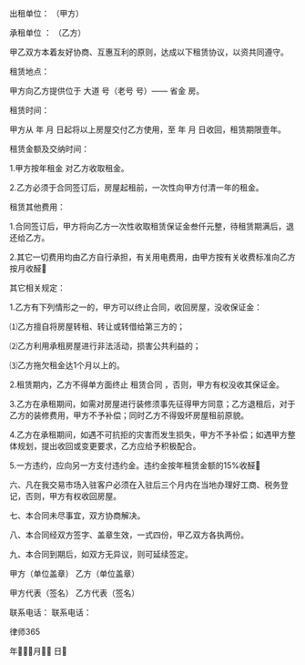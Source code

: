 
 


出租单位：                                （甲方） 

承租单位 ：                              （乙方） 

甲乙双方本着友好协商、互惠互利的原则，达成以下租赁协议，以资共同遵守。 

租赁地点： 

甲方向乙方提供位于    大道   号（老号   号）——   省金   房。 

租赁时间： 

甲方从  年 月 日起将以上房屋交付乙方使用，至  年 月 日收回，租赁期限壹年。 

租赁金额及交纳时间： 

1.甲方按年租金         对乙方收取租金。 

2.乙方必须于合同签订后，房屋起租前，一次性向甲方付清一年的租金。 

租赁其他费用： 

1.合同签订后，甲方将向乙方一次性收取租赁保证金叁仟元整，待租赁期满后，退还给乙方。 

2.其它一切费用均由乙方自行承担，有关用电费用，由甲方按有关收费标准向乙方按月收醛 

其它相关规定： 

1.乙方有下列情形之一的，甲方可以终止合同，收回房屋，没收保证金： 

⑴乙方擅自将房屋转租、转让或转借给第三方的； 

⑵乙方利用承租房屋进行非法活动，损害公共利益的； 

⑶乙方拖欠租金达1个月以上的。 

2.租赁期内，乙方不得单方面终止
租赁合同
，否则，甲方有权没收其保证金。 

3.乙方在承租期间，如需对房屋进行装修须事先征得甲方同意；乙方退租后，对于乙方的装修费用，甲方不予补偿；同时乙方不得毁坏房屋租前原貌。 

4.乙方在承租期间，如遇不可抗拒的灾害而发生损失，甲方不予补偿；如遇甲方整体规划，提出收回或变更要求，乙方应给予积极配合。 

5.一方违约，应向另一方支付违约金。违约金按年租赁金额的15%收醛 

六、凡在我交易市场入驻客户必须在入驻后三个月内在当地办理好工商、税务登记，否则，甲方有权收回房屋。 

七、本合同未尽事宜，双方协商解决。 

八、本合同经双方签字、盖章生效，一式四份，甲乙双方各执两份。 

九、本合同到期后，如双方无异议，则可延续签定。 



甲方（单位盖章）              乙方（单位盖章） 

甲方代表（签名）              乙方代表（签名） 

联系电话：                    联系电话： 







律师365





年月 日




 


 

 
 
 
 
 
  


  
 

  


  


  
 
 
 
 

